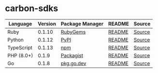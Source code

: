 # carbon-sdks

|Language|Version|Package Manager|README|Source|
|-|-|-|-|-|
|Ruby|0.1.10|[RubyGems](https://rubygems.org/gems/carbon_ruby_sdk/versions/0.1.10)|[README](https://github.com/Carbon-for-Developers/carbon-sdks/tree/HEAD/ruby#readme)|[Source](https://github.com/Carbon-for-Developers/carbon-sdks/tree/HEAD/ruby)|
|Python|0.1.12|[PyPI](https://pypi.org/project/carbon-python-sdk/0.1.12)|[README](https://github.com/Carbon-for-Developers/carbon-sdks/tree/HEAD/python#readme)|[Source](https://github.com/Carbon-for-Developers/carbon-sdks/tree/HEAD/python)|
|TypeScript|0.1.13|[npm](https://www.npmjs.com/package/carbon-typescript-sdk/v/0.1.13)|[README](https://github.com/Carbon-for-Developers/carbon-sdks/tree/HEAD/typescript#readme)|[Source](https://github.com/Carbon-for-Developers/carbon-sdks/tree/HEAD/typescript)|
|PHP (8.0+)|0.1.9|[Packagist](https://packagist.org/packages/konfig/carbon-php-sdk#0.1.9)|[README](https://github.com/Carbon-for-Developers/carbon-php-sdk/tree/HEAD/php#readme)|[Source](https://github.com/Carbon-for-Developers/carbon-php-sdk/tree/HEAD/php)|
|Go|0.1.8|[pkg.go.dev](https://pkg.go.dev/github.com/Carbon-for-Developers/carbon-sdks/go)|[README](https://github.com/Carbon-for-Developers/carbon-sdks/tree/HEAD/go#readme)|[Source](https://github.com/Carbon-for-Developers/carbon-sdks/tree/HEAD/go)|
